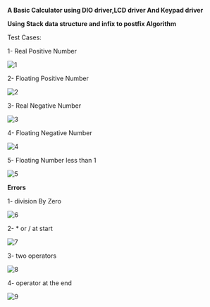 **A Basic Calculator using DIO driver,LCD driver And Keypad driver**

**Using Stack data structure and infix to postfix Algorithm**


Test Cases:


1- Real Positive Number


![1](https://user-images.githubusercontent.com/114269455/193207090-807702f1-424a-4ddd-9a06-fd9301daa828.jpeg)


2- Floating Positive Number

![2](https://user-images.githubusercontent.com/114269455/193207145-56a16be8-3822-4341-83f9-f2c31933d3cf.jpeg)


3- Real Negative Number

![3](https://user-images.githubusercontent.com/114269455/193207399-05fa014a-5392-4bd7-91d5-8a43be3094a9.jpeg)


4- Floating Negative Number

![4](https://user-images.githubusercontent.com/114269455/193207508-d145f0d6-5143-4142-bb88-1c7ba4757c89.jpeg)


5- Floating Number less than 1


![5](https://user-images.githubusercontent.com/114269455/193207612-4e2e9cf8-5f1e-4d5a-9d64-844ec51ac13e.jpeg)


****Errors****

1- division By Zero

![6](https://user-images.githubusercontent.com/114269455/193207947-05ca1a5c-6df0-4f31-9869-8608a45ece77.jpeg)


2- * or / at start

![7](https://user-images.githubusercontent.com/114269455/193208069-59b33c1e-04bd-4134-a5cd-6c81d85a0a0c.jpeg)


3- two operators

![8](https://user-images.githubusercontent.com/114269455/193208144-53ed9eef-2af9-4dcd-bf06-ce72aff0fb28.jpeg)


4- operator at the end

![9](https://user-images.githubusercontent.com/114269455/193208266-33db542f-7be7-40e1-b4bd-532365d6d5db.jpeg)

